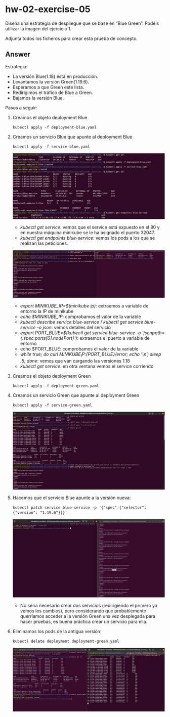 # hw-02-exercise-05

Diseña una estrategia de despliegue que se base en ”Blue Green”. Podéis utilizar la imagen del ejercicio 1.

Adjunta todos los ficheros para crear esta prueba de concepto.

## Answer

Estrategia:
- La versión Blue(1.18) está en producción.
- Levantamos la versión Green(1.19.6).
- Esperamos a que Green esté lista.
- Redirigimos el tráfico de Blue a Green.
- Bajamos la versión Blue.

Pasos a seguir:
1. Creamos el objeto deployment Blue
    ~~~
    kubectl apply -f deployment-blue.yaml
    ~~~
2. Creamos un servicio Blue que apunte al deployment Blue
    ~~~
    kubectl apply -f service-blue.yaml
    ~~~
    ![image](./images/screenshot_1.png)

    - _kubectl get service_: vemos que el service está expuesto en el 80 y en nuestra máquina minikube se le ha asignado el puerto 32047.
    - _kubectl get endpoints blue-service_: vemos los pods a los que se realizan las peticiones.

    ![image](./images/screenshot_2.png)

    - _export MINIKUBE_IP=$(minikube ip)_: extraemos a variable de entorno la IP de minikube
    - _echo $MINIKUBE_IP_: comprobamos el valor de la variable
    - _kubectl describe service blue-service_ / _kubectl get service blue-service -o json_: vemos detalles del servicio
    - _export PORT_BLUE=$(kubectl get service blue-service -o 'jsonpath={.spec.ports[0].nodePort}')_: extraemos el puerto a variable de entorno
    - echo $PORT_BLUE: comprobamos el valor de la variable
    - _while true; do curl ${MINIKUBE_IP}:${PORT_BLUE}/error; echo ‘\n’; sleep .5; done_: vemos que van cargando las versiones 1.18
    - _kubectl get service_: en otra ventana vemos el service corriendo
3. Creamos el objeto deployment Green
    ~~~
    kubectl apply -f deployment-green.yaml
    ~~~
4. Creamos un servicio Green que apunte al deployment Green
    ~~~
    kubectl apply -f service-green.yaml
    ~~~
    ![image](./images/screenshot_3.png)

5. Hacemos que el servicio Blue apunte a la versión nueva:
    ~~~
    kubectl patch service blue-service -p '{"spec":{"selector":{"version": "1.19.6"}}}'
    ~~~

    ![image](./images/screenshot_4.png)

    - No seria necesario crear dos servicios (redirigiendo el primero ya vemos los cambios), pero considerando que probablemente querríamos acceder a la versión Green una vez desplegada para hacer pruebas, es buena práctica crear un servicio para ella.

6. Eliminamos los pods de la antigua versión:
    ~~~
    kubectl delete deployment deployment-green.yaml
    ~~~

    ![image](./images/screenshot_5.png)
